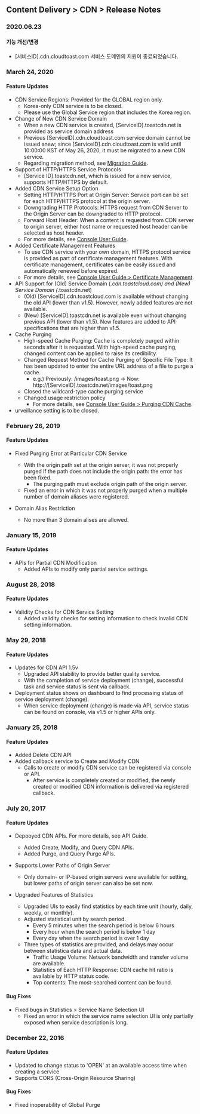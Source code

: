 ## Content Delivery > CDN > Release Notes


### 2020.06.23

#### 기능 개선/변경
* [서비스ID].cdn.cloudtoast.com 서비스 도메인의 지원이 종료되었습니다.


### March 24, 2020

#### Feature Updates  
* CDN Service Regions: Provided for the GLOBAL region only.
	* Korea-only CDN service is to be closed. 
	* Please use the Global Service region that includes the Korea region.  
* Change of New CDN Service Domain 
	* When a new CDN service is created, [ServiceID].toastcdn.net is provided as service domain address
	* Previous [ServiceID].cdn.cloudtoast.com service domain cannot be issued anew; since [ServiceID].cdn.cloudtoast.com is valid until 10:00:00 KST of May 26, 2020, it must be migrated to a new CDN service. 
	* Regarding migration method, see [Migration Guide](./migration/).
* Support of HTTP/HTTPS Service Protocols 
	* [Service ID].toastcdn.net, which is issued for a new service, supports HTTP/HTTPS by default. 
* Added CDN Service Setup Option 
	* Setting HTTP/HTTPS Port at Origin Server: Service port can be set for each HTTP/HTTPS protocol at the origin server.
	* Downgrading HTTP Protocols: HTTPS request from CDN Server to the Origin Server can be downgraded to HTTP protocol. 
	* Forward Host Header: When a content is requested from CDN server to origin server, either host name or requested host header can be selected as host header.  
	* For more details, see [Console User Guide](./console-guide/).
* Added Certificate Management Features
	* To use CDN service with your own domain, HTTPS protocol service is provided as part of certificate management features. With certificate management, certificates can be easily issued and automatically renewed before expired. 
	* For more details, see [Console User Guide > Certificate Management](./console-guide/#_5).
* API Support for (Old) Service Domain (*.cdn.toastcloud.com) and (New) Service Domain (*.toastcdn.net)
	* (Old) [ServiceID].cdn.toastcloud.com is available without changing the old API (lower than v1.5). However, newly added features are not available. 
	* (New) [ServiceID].toastcdn.net is available even without changing previous API (lower than v1.5). New features are added to API specifications that are higher than v1.5. 
* Cache Purging 
	* High-speed Cache Purging: Cache is completely purged within seconds after it is requested. With high-speed cache purging, changed content can be applied to raise its credibility.  
	* Changed Request Method for Cache Purging of Specific File Type: It has been updated to enter the entire URL address of a file to purge a cache. 
		* e.g.) Previously: /images/toast.png -> Now: http://[ServiceID].toastcdn.net/images/toast.png
	* Closed the wildcard-type cache purging service 
	* Changed usage restriction policy 
		* For more details, see [Console User Guide > Purging CDN Cache](./console-guide/#cdn-purge).
* urveillance setting is to be closed.

### February 26, 2019 

#### Feature Updates
* Fixed Purging Error at Particular CDN Service 
	* With the origin path set at the origin server, it was not properly purged if the path does not include the origin path: the error has been fixed.    
		* The purging path must exclude origin path of the origin server. 
	* Fixed an error in which it was not properly purged when a multiple number of domain aliases were registered. 

* Domain Alias Restriction 
	* No more than 3 domain alises are allowed. 


### January 15, 2019 

#### Feature Updates 
* APIs for Partial CDN Modification 
	* Added APIs to modify only partial service settings.

### August 28, 2018 

#### Feature Updates
* Validity Checks for CDN Service Setting  
	* Added validity checks for setting information to check invalid CDN setting information.

### May 29, 2018 

#### Feature Updates
* Updates for CDN API 1.5v
	* Upgraded API stability to provide better quality service. 
	* With the completion of service deployment (change), successful task and service status is sent via callback. 
* Deployment status shows on dashboard to find processing status of service deployment (change). 
	* When service deployment (change) is made via API, service status can be found on console, via v1.5 or higher APIs only.   


### January 25, 2018 

#### Feature Updates
* Added Delete CDN API 
* Added callback service to Create and Modify CDN 
	* Calls to create or modify CDN service can be registered via console or API. 
		* After service is completely created or modified, the newly created or modified CDN information is delivered via registered callback. 

### July 20, 2017 

#### Feature Updates
* Depooyed CDN APIs. For more details, see API Guide.   
	* Added Create, Modify, and Query CDN APIs.
	* Added Purge, and Query Purge APIs.

* Supports Lower Paths of Origin Server
	* Only domain- or IP-based origin servers were available for setting, but lower paths of origin server can also be set now. 

* Upgraded Features of Statistics   
	* Upgraded UIs to easily find statistics by each time unit (hourly, daily, weekly, or monthly). 
	* Adjusted statistical unit by search period.  
		* Every 5 minutes when the search period is below 6 hours
		* Every hour when the search period is below 1 day
		* Every day when the search period is over 1 day 
	* Three types of statistics are provided, and delays may occur between statistica data and actual data. 
		* Traffic Usage Volume: Network bandwidth and transfer volume are available. 
		* Statistics of Each HTTP Response: CDN cache hit ratio is available by HTTP status code. 
		* Top contents: The most-searched content can be found.  

#### Bug Fixes
* Fixed bugs in Statistics > Service Name Selection UI  
	* Fixed an error in which the service name selection UI is only partially exposed when service description is long. 

### December 22, 2016 

#### Feature Updates
* Updated to change status to 'OPEN' at an available access time when creating a service
* Supports CORS (Cross-Origin Resource Sharing) 

#### Bug Fixes
* Fixed inoperability of Global Purge 
